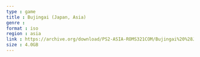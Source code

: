 ```yaml
---
type : game
title : Bujingai (Japan, Asia)
genre : 
format : iso
region : asia
link : https://archive.org/download/PS2-ASIA-ROMS321COM/Bujingai%20%28Japan%2C%20Asia%29.7z
size : 4.0GB
---
```

